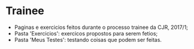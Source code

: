 # Trainee
- Paginas e exercicios feitos durante o processo trainee da CJR, 2017/1;
- Pasta 'Exercicios': exercicos propostos para serem fetios;
- Pasta 'Meus Testes': testando coisas que podem ser feitas.

